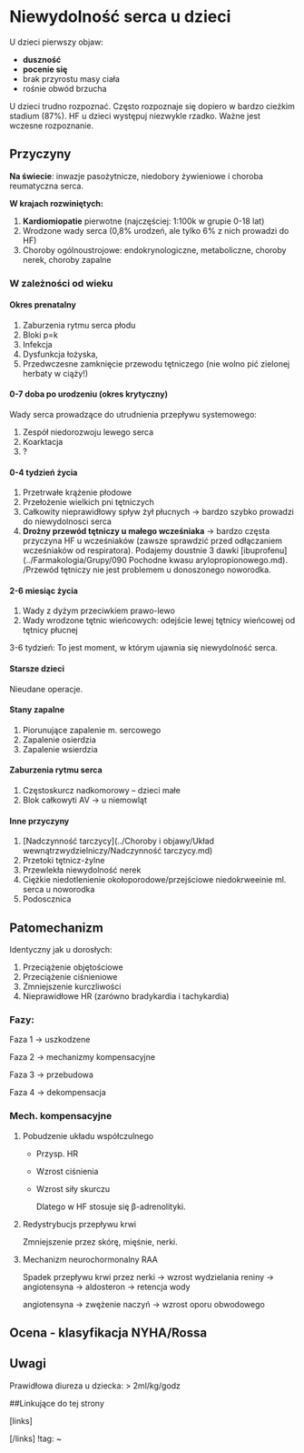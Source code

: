 # Niewydolność serca u dzieci

U dzieci pierwszy objaw:

- **duszność**
- **pocenie się**
- brak przyrostu masy ciała
- rośnie obwód brzucha



U dzieci trudno rozpoznać. Często rozpoznaje się dopiero w bardzo cieżkim stadium (87%). HF u dzieci występuj niezwykle rzadko. Ważne jest wczesne rozpoznanie.



## Przyczyny

**Na świecie**: inwazje pasożytnicze, niedobory żywieniowe i choroba reumatyczna serca.

**W krajach rozwiniętych:**

1. **Kardiomiopatie** pierwotne (najczęściej: 1:100k w grupie 0-18 lat)
2. Wrodzone wady serca (0,8% urodzeń, ale tylko 6% z nich prowadzi do HF)
3. Choroby ogólnoustrojowe: endokrynologiczne, metaboliczne, choroby nerek, choroby zapalne



### W zależności od wieku

#### Okres prenatalny

1. Zaburzenia rytmu serca płodu
2. Bloki p=k
3. Infekcja
4. Dysfunkcja łożyska,
5. Przedwczesne zamknięcie przewodu tętniczego (nie wolno pić zielonej herbaty w ciąży!)



#### 0-7 doba po urodzeniu (okres krytyczny)

Wady serca prowadzące do utrudnienia przepływu systemowego:

1. Zespół niedorozwoju lewego serca
2. Koarktacja
3. ?



#### 0-4 tydzień życia

1. Przetrwałe krążenie płodowe
2. Przełożenie wielkich pni tętniczych
3. Całkowity nieprawidłowy spływ żył płucnych → bardzo szybko prowadzi do niewydolnosci serca
4. **Drożny przewód tętniczy u małego wcześniaka** → bardzo częsta przyczyna HF u wcześniaków (zawsze sprawdzić przed odłączaniem wcześniaków od respiratora). Podajemy doustnie 3 dawki [ibuprofenu](../Farmakologia/Grupy/090 Pochodne kwasu arylopropionowego.md). /Przewód tętniczy nie jest problemem u donoszonego noworodka.


#### 2-6 miesiąc życia

1. Wady z dyżym przeciwkiem prawo-lewo
2. Wady wrodzone tętnic wieńcowych: odejście lewej tętnicy wieńcowej od tętnicy płucnej

3-6 tydzień: To jest moment, w którym ujawnia się niewydolność serca.



#### Starsze dzieci

Nieudane operacje.



#### Stany zapalne

1. Piorunujące zapalenie m. sercowego
2. Zapalenie osierdzia
3. Zapalenie wsierdzia



#### Zaburzenia rytmu serca

1. Częstoskurcz nadkomorowy – dzieci małe
2. Blok całkowyti AV → u niemowląt



#### Inne przyczyny

1. [Nadczynność tarczycy](../Choroby i objawy/Układ wewnątrzwydzielniczy/Nadczynność tarczycy.md)
2. Przetoki tętnicz-żylne
3. Przewlekła niewydolność nerek
4. Ciężkie niedotlenienie okołoporodowe/przejściowe niedokrweeinie ml. serca u noworodka
5. Podoscznica



## Patomechanizm

Identyczny jak u dorosłych: 

1. Przeciążenie objętościowe
2. Przeciążenie ciśnieniowe
3. Zmniejszenie kurczliwości
4. Nieprawidłowe HR (zarówno bradykardia i tachykardia)



### Fazy:

Faza 1 → uszkodzene

Faza 2 → mechanizmy kompensacyjne

Faza 3 → przebudowa

Faza 4 → dekompensacja



### Mech. kompensacyjne

1. Pobudzenie układu współczulnego

   - Przysp. HR

   - Wzrost ciśnienia

   - Wzrost siły skurczu

     Dlatego w HF stosuje się β-adrenolityki.

2. Redystrybucjs przepływu krwi

   Zmniejszenie przez skórę, mięśnie, nerki.

3. Mechanizm neurochormonalny RAA

   Spadek przepływu krwi przez nerki → wzrost wydzielania reniny → angiotensyna → aldosteron → retencja wody

   angiotensyna → zwężenie naczyń → wzrost oporu obwodowego



## Ocena - klasyfikacja NYHA/Rossa



## Uwagi

Prawidłowa diureza u dziecka: > 2ml/kg/godz



##Linkujące do tej strony

[links]


[/links]
!tag:
~


